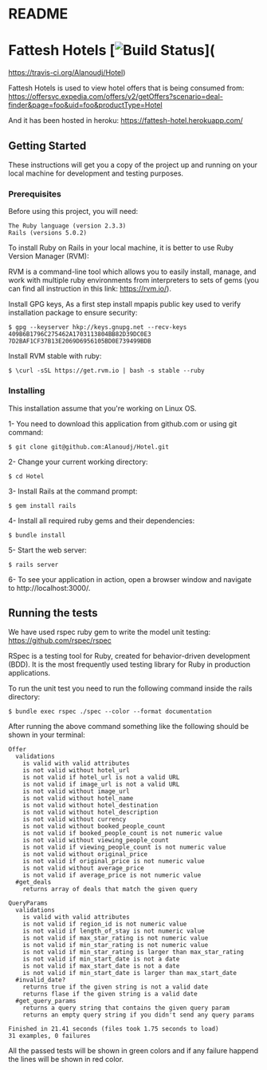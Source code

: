# README

# Fattesh Hotels [![Build Status](https://api.travis-ci.org/Alanoudj/Hotel.svg?branch=master)](
https://travis-ci.org/Alanoudj/Hotel)


Fattesh Hotels is used to view hotel offers that is being consumed from:
https://offersvc.expedia.com/offers/v2/getOffers?scenario=deal-finder&page=foo&uid=foo&productType=Hotel

And it has been hosted in heroku:
https://fattesh-hotel.herokuapp.com/

## Getting Started

These instructions will get you a copy of the project up and running on your local machine for development and testing purposes.

### Prerequisites

Before using this project, you will need:

```
The Ruby language (version 2.3.3)
Rails (versions 5.0.2)
```
To install Ruby on Rails in your local machine, it is better to use Ruby Version Manager (RVM):

RVM is a command-line tool which allows you to easily install, manage, and work with multiple ruby environments from interpreters to sets of gems (you can find all instruction in this link: https://rvm.io/).

Install GPG keys, As a first step install mpapis public key used to verify installation package to ensure security:

```
$ gpg --keyserver hkp://keys.gnupg.net --recv-keys 409B6B1796C275462A1703113804BB82D39DC0E3 7D2BAF1CF37B13E2069D6956105BD0E739499BDB
```

Install RVM stable with ruby:

```
$ \curl -sSL https://get.rvm.io | bash -s stable --ruby
```
### Installing

This installation assume that you're working on Linux OS.

1- You need to download this application from github.com or using git command:

```
$ git clone git@github.com:Alanoudj/Hotel.git
```

2- Change your current working directory:

```
$ cd Hotel
```

3- Install Rails at the command prompt:

```
$ gem install rails
```

4- Install all required ruby gems and their dependencies:

```
$ bundle install
```

5- Start the web server:

```
$ rails server
```

6- To see your application in action, open a browser window and navigate to http://localhost:3000/.

## Running the tests

We have used rspec ruby gem to write the model unit testing: https://github.com/rspec/rspec

RSpec is a testing tool for Ruby, created for behavior-driven development (BDD). It is the most frequently used testing library for Ruby in production applications. 

To run the unit test you need to run the following command inside the rails directory:

```
$ bundle exec rspec ./spec --color --format documentation
```
After running the above command something like the following should be shown in your terminal:

```
Offer
  validations
    is valid with valid attributes
    is not valid without hotel_url
    is not valid if hotel_url is not a valid URL
    is not valid if image_url is not a valid URL
    is not valid without image_url
    is not valid without hotel_name
    is not valid without hotel_destination
    is not valid without hotel_description
    is not valid without currency
    is not valid without booked_people_count
    is not valid if booked_people_count is not numeric value
    is not valid without viewing_people_count
    is not valid if viewing_people_count is not numeric value
    is not valid without original_price
    is not valid if original_price is not numeric value
    is not valid without average_price
    is not valid if average_price is not numeric value
  #get_deals
    returns array of deals that match the given query

QueryParams
  validations
    is valid with valid attributes
    is not valid if region_id is not numeric value
    is not valid if length_of_stay is not numeric value
    is not valid if max_star_rating is not numeric value
    is not valid if min_star_rating is not numeric value
    is not valid if min_star_rating is larger than max_star_rating
    is not valid if min_start_date is not a date
    is not valid if max_start_date is not a date
    is not valid if min_start_date is larger than max_start_date
  #invalid_date?
    returns true if the given string is not a valid date
    returns flase if the given string is a valid date
  #get_query_params
    returns a query string that contains the given query param
    returns an empty query string if you didn't send any query params

Finished in 21.41 seconds (files took 1.75 seconds to load)
31 examples, 0 failures

```
All the passed tests will be shown in green colors and if any failure happend the lines will be shown in red color.

